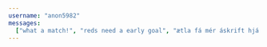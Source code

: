 ```yaml
---
username: "anon5982"
messages:
  ["what a match!", "reds need a early goal", "ætla fá mér áskrift hjá Símanum"]
---
```

